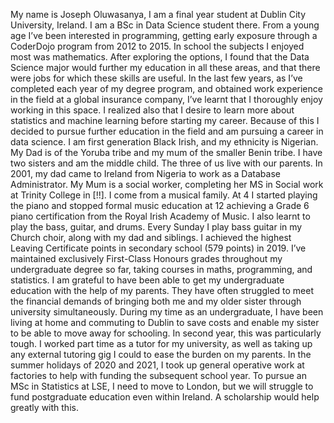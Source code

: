 My name is Joseph Oluwasanya, I am a final year student at Dublin City University, Ireland. I am a BSc in Data Science student there. From a young age I’ve been interested in programming, getting early exposure through a CoderDojo program from 2012 to 2015. In school the subjects I enjoyed most was mathematics. After exploring the options, I found that the Data Science major would further my education in all these areas, and that there were jobs for which these skills are useful. In the last few years, as I’ve completed each year of my degree program, and obtained work experience in the field at a global insurance company, I’ve learnt that I thoroughly enjoy working in this space. I realized also that I desire to learn more about statistics and machine learning before starting my career. Because of this I decided to pursue further education in the field and am pursuing a career in data science.
I am first generation Black Irish, and my ethnicity is Nigerian. My Dad is of the Yoruba tribe and my mum of the smaller Benin tribe. I have two sisters and am the middle child. The three of us live with our parents. In 2001, my dad came to Ireland from Nigeria to work as a Database Administrator. My Mum is a social worker, completing her MS in Social work at Trinity College in [!!]. I come from a musical family. At 4 I started playing the piano and stopped formal music education at 12 achieving a Grade 6 piano certification from the Royal Irish Academy of Music. I also learnt to play the bass, guitar, and drums. Every Sunday I play bass guitar in my Church choir, along with my dad and siblings. 
I achieved the highest Leaving Certificate points in secondary school (579 points) in 2019. I’ve maintained exclusively First-Class Honours grades throughout my undergraduate degree so far, taking courses in maths, programming, and statistics.
I am grateful to have been able to get my undergraduate education with the help of my parents. They have often struggled to meet the financial demands of bringing both me and my older sister through university simultaneously. During my time as an undergraduate, I have been living at home and commuting to Dublin to save costs and enable my sister to be able to move away for schooling. In second year, this was particularly tough. I worked part time as a tutor for my university, as well as taking up any external tutoring gig I could to ease the burden on my parents. In the summer holidays of 2020 and 2021, I took up general operative work at factories to help with funding the subsequent school year. To pursue an MSc in Statistics at LSE, I need to move to London, but we will struggle to fund postgraduate education even within Ireland. A scholarship would help greatly with this. 
